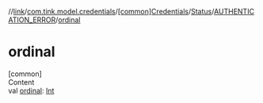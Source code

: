 //[link](../../../../index.md)/[com.tink.model.credentials](../../../index.md)/[[common]Credentials](../../index.md)/[Status](../index.md)/[AUTHENTICATION_ERROR](index.md)/[ordinal](ordinal.md)



# ordinal  
[common]  
Content  
val [ordinal](ordinal.md): [Int](https://kotlinlang.org/api/latest/jvm/stdlib/kotlin/-int/index.html)  



